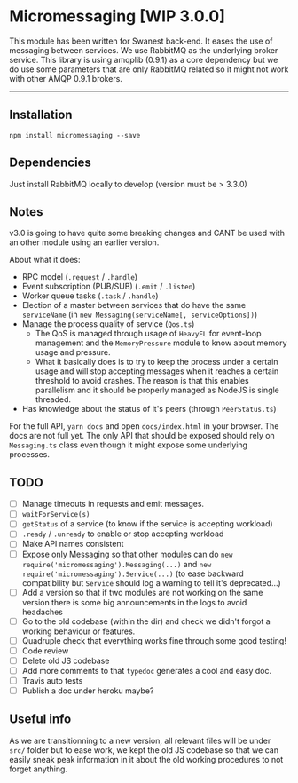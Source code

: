 # Micromessaging [WIP 3.0.0]

This module has been written for Swanest back-end. It eases the use of messaging between services.
We use RabbitMQ as the underlying broker service.
This library is using amqplib (0.9.1) as a core dependency but we do use some parameters that are only RabbitMQ related so it might not work with other AMQP 0.9.1 brokers. 

----------


## Installation

`npm install micromessaging --save`

## Dependencies

Just install RabbitMQ locally to develop (version must be > 3.3.0)

## Notes

v3.0 is going to have quite some breaking changes and CANT be used with an other module using an earlier version.

About what it does:
*  RPC model (`.request` / `.handle`)
*  Event subscription (PUB/SUB) (`.emit` / `.listen`)
*  Worker queue tasks (`.task` / `.handle`)
*  Election of a master between services that do have the same `serviceName` (in `new Messaging(serviceName[, serviceOptions])`)
*  Manage the process quality of service (`Qos.ts`)
   *  The QoS is managed through usage of `HeavyEL` for event-loop management and the `MemoryPressure` module to know about memory usage and pressure.
   *  What it basically does is to try to keep the process under a certain usage and will stop accepting messages when it reaches a certain threshold to avoid crashes. The reason is that this enables parallelism and it should be properly managed as NodeJS is single threaded.
*  Has knowledge about the status of it's peers (through `PeerStatus.ts`)

For the full API, `yarn docs` and open `docs/index.html` in your browser. The docs are not full yet.
The only API that should be exposed should rely on `Messaging.ts` class even though it might expose some underlying processes.

## TODO

* [ ] Manage timeouts in requests and emit messages.
* [ ] `waitForService(s)`
* [ ] `getStatus` of a service (to know if the service is accepting workload)
* [ ] `.ready` / `.unready` to enable or stop accepting workload
* [ ] Make API names consistent
* [ ] Expose only Messaging so that other modules can do `new require('micromessaging').Messaging(...)` and `new require('micromessaging').Service(...)` (to ease backward compatibility but `Service` should log a warning to tell it's deprecated...)
* [ ] Add a version so that if two modules are not working on the same version there is some big announcements in the logs to avoid headaches
* [ ] Go to the old codebase (within the dir) and check we didn't forgot a working behaviour or features.
* [ ] Quadruple check that everything works fine through some good testing!
* [ ] Code review
* [ ] Delete old JS codebase
* [ ] Add more comments to that `typedoc` generates a cool and easy doc.
* [ ] Travis auto tests
* [ ] Publish a doc under heroku maybe?

## Useful info

As we are transitionning to a new version, all relevant files will be under `src/` folder but
to ease work, we kept the old JS codebase so that we can easily sneak peak information in it about the old working procedures to not forget anything.